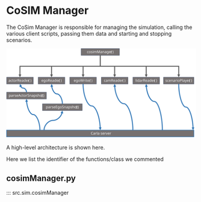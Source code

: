 # CoSIM Manager

The CoSim Manager is responsible for managing the simulation, calling the various client scripts, passing them data and starting and stopping scenarios.

![Bridge client architecture](bridge_client_architecture.svg)

A high-level architecture is shown here.


Here we list the identifier of the functions/class we commented

## cosimManager.py
::: src.sim.cosimManager